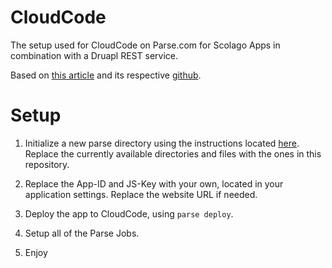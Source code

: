 # CloudCode
The setup used for CloudCode on Parse.com for Scolago Apps in combination with a Druapl REST service.

Based on [this article](https://medium.com/@nannerb/tutorial-storing-tweets-in-parse-via-the-twitter-api-9fe2ee092013) and its respective [github](https://github.com/ibrennan/Parse-Cloud-Code-Cache-Tweets).

# Setup

1. Initialize a new parse directory using the instructions located [here](https://parse.com/apps/quickstart#cloud_code). Replace the currently available directories and files with the ones in this repository.

2. Replace the App-ID and JS-Key with your own, located in your application settings. Replace the website URL if needed.

3. Deploy the app to CloudCode, using `parse deploy`.

4. Setup all of the Parse Jobs.

5. Enjoy
